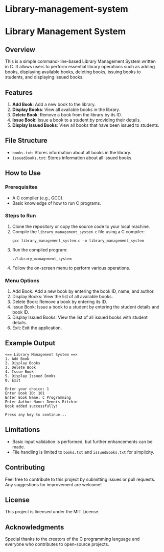 # Library-management-system
# Library Management System

## Overview
This is a simple command-line-based Library Management System written in C. It allows users to perform essential library operations such as adding books, displaying available books, deleting books, issuing books to students, and displaying issued books.

## Features
1. **Add Book**: Add a new book to the library.
2. **Display Books**: View all available books in the library.
3. **Delete Book**: Remove a book from the library by its ID.
4. **Issue Book**: Issue a book to a student by providing their details.
5. **Display Issued Books**: View all books that have been issued to students.

## File Structure
- `books.txt`: Stores information about all books in the library.
- `issuedBooks.txt`: Stores information about all issued books.

## How to Use
### Prerequisites
- A C compiler (e.g., GCC).
- Basic knowledge of how to run C programs.

### Steps to Run
1. Clone the repository or copy the source code to your local machine.
2. Compile the `library_management_system.c` file using a C compiler:
   ```
   gcc library_management_system.c -o library_management_system
   ```
3. Run the compiled program:
   ```
   ./library_management_system
   ```
4. Follow the on-screen menu to perform various operations.

### Menu Options
1. Add Book: Add a new book by entering the book ID, name, and author.
2. Display Books: View the list of all available books.
3. Delete Book: Remove a book by entering its ID.
4. Issue Book: Issue a book to a student by entering the student details and book ID.
5. Display Issued Books: View the list of all issued books with student details.
6. Exit: Exit the application.

## Example Output
```
<== Library Management System ==>
1. Add Book
2. Display Books
3. Delete Book
4. Issue Book
5. Display Issued Books
0. Exit

Enter your choice: 1
Enter Book ID: 101
Enter Book Name: C Programming
Enter Author Name: Dennis Ritchie
Book added successfully!

Press any key to continue...
```

## Limitations
- Basic input validation is performed, but further enhancements can be made.
- File handling is limited to `books.txt` and `issuedBooks.txt` for simplicity.

## Contributing
Feel free to contribute to this project by submitting issues or pull requests. Any suggestions for improvement are welcome!

## License
This project is licensed under the MIT License.

## Acknowledgments
Special thanks to the creators of the C programming language and everyone who contributes to open-source projects.
